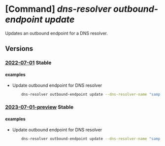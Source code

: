 # [Command] _dns-resolver outbound-endpoint update_

Updates an outbound endpoint for a DNS resolver.

## Versions

### [2022-07-01](/Resources/mgmt-plane/L3N1YnNjcmlwdGlvbnMve30vcmVzb3VyY2Vncm91cHMve30vcHJvdmlkZXJzL21pY3Jvc29mdC5uZXR3b3JrL2Ruc3Jlc29sdmVycy97fS9vdXRib3VuZGVuZHBvaW50cy97fQ==/2022-07-01.xml) **Stable**

<!-- mgmt-plane /subscriptions/{}/resourcegroups/{}/providers/microsoft.network/dnsresolvers/{}/outboundendpoints/{} 2022-07-01 -->

#### examples

- Update outbound endpoint for DNS resolver
    ```bash
        dns-resolver outbound-endpoint update --dns-resolver-name "sampleDnsResolver" --name "sampleOutboundEndpoint" --tags key1="value1" --resource-group "sampleResourceGroup"
    ```

### [2023-07-01-preview](/Resources/mgmt-plane/L3N1YnNjcmlwdGlvbnMve30vcmVzb3VyY2Vncm91cHMve30vcHJvdmlkZXJzL21pY3Jvc29mdC5uZXR3b3JrL2Ruc3Jlc29sdmVycy97fS9vdXRib3VuZGVuZHBvaW50cy97fQ==/2023-07-01-preview.xml) **Stable**

<!-- mgmt-plane /subscriptions/{}/resourcegroups/{}/providers/microsoft.network/dnsresolvers/{}/outboundendpoints/{} 2023-07-01-preview -->

#### examples

- Update outbound endpoint for DNS resolver
    ```bash
        dns-resolver outbound-endpoint update --dns-resolver-name "sampleDnsResolver" --name "sampleOutboundEndpoint" --tags key1="value1" --resource-group "sampleResourceGroup"
    ```

